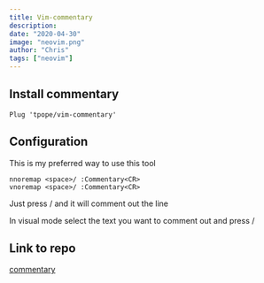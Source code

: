 ```yaml
---
title: Vim-commentary
description:
date: "2020-04-30"
image: "neovim.png"
author: "Chris"
tags: ["neovim"]
---
```


## Install commentary

```
Plug 'tpope/vim-commentary'
```

## Configuration

This is my preferred way to use this tool

```
nnoremap <space>/ :Commentary<CR>
vnoremap <space>/ :Commentary<CR>
```

Just press <space>/ and it will comment out the line

In visual mode select the text you want to comment out and press <space>/

## Link to repo

[commentary](https://github.com/tpope/vim-commentary)
